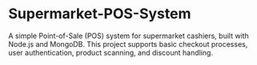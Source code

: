 # Supermarket-POS-System
A simple Point-of-Sale (POS) system for supermarket cashiers, built with Node.js and MongoDB. This project supports basic checkout processes, user authentication, product scanning, and discount handling.
